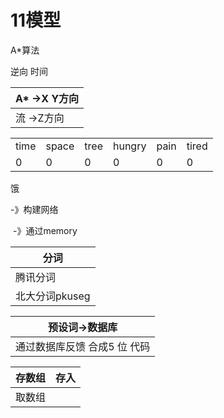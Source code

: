 # 11模型

A*算法

逆向 时间

| A* ->X Y方向 |
| ------------ |
| 流  ->Z方向  |

|      |       |      |        |      |       |
| ---- | ----- | ---- | ------ | ---- | ----- |
| time | space | tree | hungry | pain | tired |
| 0    | 0     | 0    | 0      | 0    | 0     |

饿

-》构建网络

​	-》通过memory



| 分词           |
| -------------- |
| 腾讯分词       |
| 北大分词pkuseg |

| 预设词->数据库               |
| ---------------------------- |
| 通过数据库反馈 合成5 位 代码 |



| 存数组 | 存入 |
| ------ | ---- |
| 取数组 |      |

